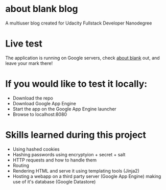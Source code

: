 # about blank blog
A multiuser blog created for Udacity Fullstack Developer Nanodegree

# Live test

The application is running on Google servers, check [about blank](http://aboutblankabout.appspot.com) out, and leave your mark there!

# If you would like to test it locally:

- Download the repo
- Download Google App Engine
- Start the app on the Google App Engine launcher
- Browse to localhost:8080

# Skills learned during this project

- Using hashed cookies
- Hashing passwords using encryptyion + secret + salt
- HTTP requests and how to handle them
- Routing
- Rendering HTML and serve it using templating tools (Jinja2)
- Hosting a webapp on a third party server (Google App Engine) making use of it's database (Google Datastore)
